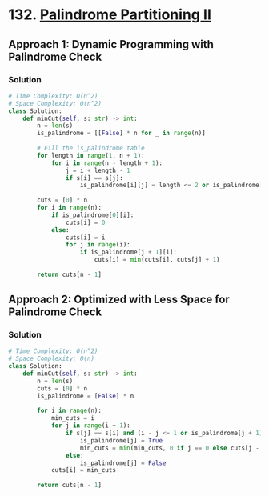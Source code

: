 # 132. [Palindrome Partitioning II](https://leetcode.com/problems/palindrome-partitioning-ii/)

## Approach 1: Dynamic Programming with Palindrome Check

### Solution
```python
# Time Complexity: O(n^2)
# Space Complexity: O(n^2)
class Solution:
    def minCut(self, s: str) -> int:
        n = len(s)
        is_palindrome = [[False] * n for _ in range(n)]
        
        # Fill the is_palindrome table
        for length in range(1, n + 1):
            for i in range(n - length + 1):
                j = i + length - 1
                if s[i] == s[j]:
                    is_palindrome[i][j] = length <= 2 or is_palindrome[i + 1][j - 1]
        
        cuts = [0] * n
        for i in range(n):
            if is_palindrome[0][i]:
                cuts[i] = 0
            else:
                cuts[i] = i
                for j in range(i):
                    if is_palindrome[j + 1][i]:
                        cuts[i] = min(cuts[i], cuts[j] + 1)
        
        return cuts[n - 1]
```

## Approach 2: Optimized with Less Space for Palindrome Check

### Solution
```python
# Time Complexity: O(n^2)
# Space Complexity: O(n)
class Solution:
    def minCut(self, s: str) -> int:
        n = len(s)
        cuts = [0] * n
        is_palindrome = [False] * n
        
        for i in range(n):
            min_cuts = i
            for j in range(i + 1):
                if s[j] == s[i] and (i - j <= 1 or is_palindrome[j + 1]):
                    is_palindrome[j] = True
                    min_cuts = min(min_cuts, 0 if j == 0 else cuts[j - 1] + 1)
                else:
                    is_palindrome[j] = False
            cuts[i] = min_cuts
        
        return cuts[n - 1]
```

